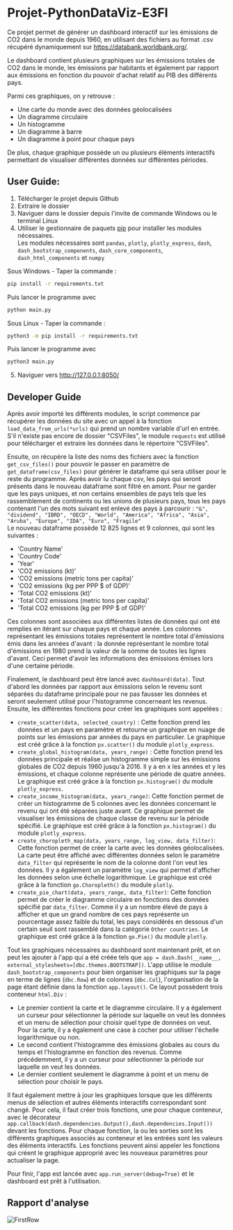 # Projet-PythonDataViz-E3FI

 Ce projet permet de générer un dashboard interactif sur les émissions de CO2 dans le monde depuis 1960,
 en utilisant des fichiers au format .csv récupéré dynamiquement sur https://databank.worldbank.org/.  

 Le dashboard contient plusieurs graphiques sur les émissions totales de CO2 dans
 le monde, les émissions par habitants et également par rapport aux émissions
 en fonction du pouvoir d'achat relatif au PIB des différents pays.  
 
 Parmi ces graphiques, on y retrouve : 
 - Une carte du monde avec des données géolocalisées
 - Un diagramme circulaire
 - Un histogramme
 - Un diagramme à barre 
 - Un diagramme à point pour chaque pays  
 
 De plus, chaque graphique possède un ou plusieurs éléments interactifs permettant de visualiser différentes données sur différentes périodes.
 
## User Guide:

1. Télécharger le projet depuis Github
2. Extraire le dossier
3. Naviguer dans le dossier depuis l'invite de commande Windows ou le terminal Linux
4. Utiliser le gestionnaire de paquets [pip](https://pip.pypa.io/en/stable/) pour installer les modules nécessaires.  
   Les modules nécessaires sont `pandas`, `plotly`, `plotly_express`, `dash`,
`dash_bootstrap_components`, `dash_core_components`, `dash_html_components`
et `numpy`

Sous Windows - Taper la commande : 
```bash
pip install -r requirements.txt
```
Puis lancer le programme avec 
```bash
python main.py
```

Sous Linux - Taper la commande : 
```bash
python3 -m pip install -r requirements.txt
```
Puis lancer le programme avec 
```bash
python3 main.py
```
5. Naviguer vers http://127.0.0.1:8050/

## Developer Guide

Après avoir importé les différents modules, le script commence par récupérer les données du site avec 
un appel à la fonction `load_data_from_urls(*urls)` qui prend un nombre variable d'url en entrée. S'il n'existe
pas encore de dossier "CSVFiles", le module `requests` est utilisé pour télécharger et extraire les données dans le
répertoire "CSVFiles".  
  
Ensuite, on récupère la liste des noms des fichiers avec la fonction `get_csv_files()` pour pouvoir le passer en paramètre de
`get_dataframe(csv_files)` pour générer le dataframe qui sera utiliser pour le reste du programme. Après avoir lu chaque csv,
les pays qui seront présents dans le nouveau dataframe sont filtré en amont. Pour ne garder que les pays uniques, et non certains ensembles
de pays tels que les rassemblement de continents ou les unions de plusieurs pays, tous les pays contenant l'un des mots suivant est enlevé des
pays à parcourir : `"&", "dividend", "IBRD", "OECD", "World", "America", "Africa", "Asia", "Aruba",
                    "Europe", "IDA", "Euro", "Fragile"`  
Le nouveau dataframe possède 12 825 lignes et 9 colonnes, qui sont les suivantes :
- 'Country Name'
- 'Country Code'
- 'Year'
- 'CO2 emissions (kt)'
- 'CO2 emissions (metric tons per capita)'
- 'CO2 emissions (kg per PPP $ of GDP)'
- 'Total CO2 emissions (kt)'
- 'Total CO2 emissions (metric tons per capita)'
- 'Total CO2 emissions (kg per PPP $ of GDP)'
  
Ces colonnes sont associées aux différentes listes de données qui ont été remplies en itérant sur chaque pays et chaque année.
Les colonnes représentant les émissions totales représentent le nombre total d'émissions émis dans les années d'avant : la donnée représentant
le nombre total d'émissions en 1980 prend la valeur de la somme de toutes les lignes d'avant.
Ceci permet d'avoir les informations des émissions émises lors d'une certaine période.  

Finalement, le dashboard peut être lancé avec `dashboard(data)`. Tout d'abord les données par rapport aux émissions selon le revenu sont séparées 
du dataframe principale pour ne pas fausser les données et seront seulement utilisé pour l'histogramme concerneant les revenus.
Ensuite, les différentes fonctions pour créer les graphiques sont appelées :
* `create_scatter(data, selected_country)` : Cette fonction prend les données et un pays en paramètre et retourne un graphique en nuage de points
sur les émissions par années du pays en particulier. Le graphique est créé grâce à la fonction `px.scatter()` du module `plotly_express`.
* `create_global_histogram(data, years_range)` : Cette fonction prend les données principale et réalise un histogramme simple sur 
les émissions globales de CO2 depuis 1960 jusqu'à 2016. Il y a en x les années et y les émissions, et chaque colonne représente une période 
de quatre années. Le graphique est créé grâce à la fonction `px.histogram()` du module `plotly_express`.
* `create_income_histogram(data, years_range)`: Cette fonction permet de créer un histogramme de 5 colonnes avec les données concernant le revenu
qui ont été séparées juste avant. Ce graphique permet de visualiser les émissions de chaque classe de revenu sur la période spécifié. Le graphique est créé grâce à la fonction `px.histogram()` du module `plotly_express`.
* `create_choropleth_map(data, years_range, log_view, data_filter)`: Cette fonction permet de créer la carte avec les données géolocalisées. 
La carte peut être affiché avec différentes données selon le paramètre `data_filter` qui représente le nom de la colonne dont l'on veut les données.
Il y a également un paramètre `log_view` qui permet d'afficher les données selon une échelle logarithmique. Le graphique est créé grâce à 
la fonction `go.Choropleth()` du module `plotly`.
* `create_pie_chart(data, years_range, data_filter)`: Cette fonction permet de créer le diagramme circulaire en fonctions des données 
spécifié par `data_filter`. Comme il y a un nombre élevé de pays à afficher et que un grand nombre de ces pays représente un pourcentage 
assez faible du total, les pays considérés en dessous d'un certain seuil sont rassemblé dans la catégorie `Other countries`. 
Le graphique est créé grâce à la fonction `go.Pie()` du module `plotly`.  

Tout les graphiques nécessaires au dashboard sont maintenant prêt, et on peut les ajouter à l'app qui a été créée tels que `app = dash.Dash(__name__, external_stylesheets=[dbc.themes.BOOTSTRAP])`. L'app utilise le module `dash_bootstrap_components` pour bien organiser les graphiques sur la page en terme de lignes (`dbc.Row`) et de colonnes (`dbc.Col`), l'organisation de la page étant définie dans la fonction `app.layout()`. Ce layout possèdent trois conteneur `html.Div` : 
- Le premier contient la carte et le diagramme circulaire. Il y a également un curseur pour sélectionner la période sur laquelle on veut les données et un menu de sélection pour choisir quel type de données on veut. Pour la carte, il y a également une case à cocher pour utiliser l'échelle logarithmique ou non.
- Le second contient l'histogramme des émissions globales au cours du temps et l'histogramme en fonction des revenus. Comme précédemment, il y a un curseur pour sélectionner la période sur laquelle on veut les données.
- Le dernier contient seulement le diagramme à point et un menu de sélection pour choisir le pays.  

Il faut également mettre à jour les graphiques lorsque que les différents menus de sélection et autres éléments interactifs correspondant sont changé. Pour cela, il faut créer trois fonctions, une pour chaque conteneur, avec le décorateur `app.callback(dash.dependencies.Output(),dash.dependencies.Input())` devant les fonctions. Pour chaque fonction, la ou les sorties sont les différents graphiques associés au conteneur et les entrées sont les valeurs des éléments interactifs. Les fonctions peuvent ainsi appeler les fonctions qui créent le graphique approprié avec les nouveaux paramètres pour actualiser la page.  

Pour finir, l'app est lancée avec `app.run_server(debug=True)` et le dashboard est prêt à l'utilisation.

## Rapport d'analyse

![FirstRow](https://user-images.githubusercontent.com/50491971/104844887-ee573080-58d2-11eb-883b-aaa11a6d9314.PNG)


